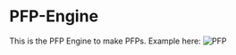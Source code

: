 # PFP-Engine
This is the PFP Engine to make PFPs.
Example here:
![PFP](https://uploads.scratch.mit.edu/get_image/user/158072887_32x32.png)
